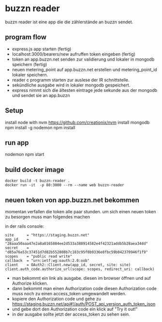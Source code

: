 # buzzn reader
  buzzn reader ist eine app die die zählerstände an buzzn sendet.

## program flow
  - express.js app starten (fertig)
  - localhost:3000/bearers/new aufruffen token eingeben (fertig)
  - token an app.buzzn.net senden zur validierung und lokaler in mongodb speichern (fertig)
  - neuen metering_point auf app.buzzn.net erstellen und metering_point_id lokaler speichern.
  - reader c programm starten zur auslese der IR schnittstelle.
  - sekündliche ausgabe wird in lokaler mongodb gespeichert.
  - express nimmt sich die ältesten eintrage jede sekunde aus der mongodb und sendet sie an app.buzzn

## Setup
  install node with nvm https://github.com/creationix/nvm
  install mongodb
  npm install -g nodemon
  npm install

## run app
  nodemon npm start

## build docker image
    docker build -t buzzn-reader .
    docker run -it  -p 80:3000 --rm --name web buzzn-reader

## neuen token von app.buzzn.net bekommen
  momentan verfallen die token alle paar stunden.
  um sich einen neuen token zu besorgen muss man folgendes machen

  in der rails console:

    site      = "https://staging.buzzn.net"
    app_id    = "28aaa50aaa47e2a8a0165804ee2d533a388914582e4f42321addb5b28aea34dd"
    secret    = "d85a76a53c37451d7d82b552808b7c183c95f0b9336e8fbc59b042370946f1f9"
    scopes    = "public read write"
    callback  = "urn:ietf:wg:oauth:2.0:oob"
    client    = OAuth2::Client.new(app_id, secret, site: site)
    client.auth_code.authorize_url(scope: scopes, redirect_uri: callback)

  - man bekommt ein link als ausgabe. diesen im browser öffnen und auf Authorize klicken.
  - dann bekommt man einen Authorization code diesen Authorization code muss noch zu einen access_token umgewandelt werden.
  - kopiere den Authorization code und gehe zu https://staging.buzzn.net/api#!/auth/POST_api_version_auth_token_json
  - und gebe dort den Authorization code ein klick auf "Try it out!"
  - in der ausgabe sollte jetzt der access_token zu sehen sein.
